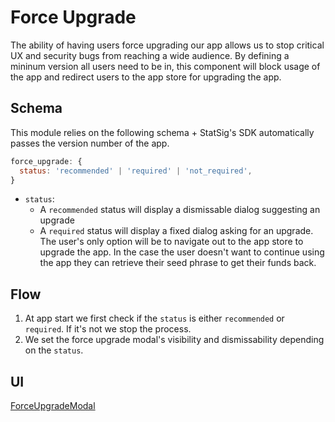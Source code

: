 # Force Upgrade

The ability of having users force upgrading our app allows us to stop critical UX and security bugs from reaching a wide audience.
By defining a mininum version all users need to be in, this component will block usage of the app and redirect users to the app store for
upgrading the app.

## Schema

This module relies on the following schema + StatSig's SDK automatically passes the version number of the app.

```javascript
force_upgrade: {
  status: 'recommended' | 'required' | 'not_required',
}
```

- `status`:
  - A `recommended` status will display a dismissable dialog suggesting an upgrade
  - A `required` status will display a fixed dialog asking for an upgrade. The user's only option will be to navigate out to the app store to upgrade the app. In the case the user doesn't want to continue using the app they can retrieve their seed phrase to get their funds back.

## Flow

1. At app start we first check if the `status` is either `recommended` or `required`. If it's not we stop the process.
2. We set the force upgrade modal's visibility and dismissability depending on the `status`.

## UI

[ForceUpgradeModal](https://github.com/Nexis/universe/blob/main/apps/mobile/src/components/forceUpgrade/ForceUpgradeModal.tsx)
